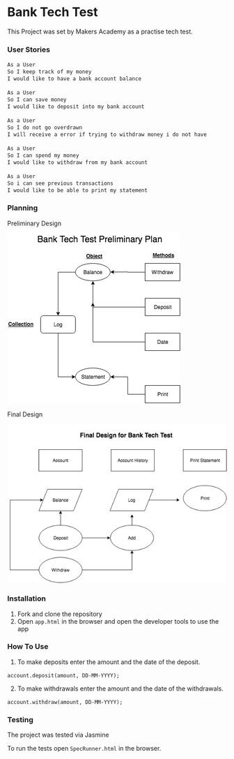 # Bank Tech Test

This Project was set by Makers Academy as a practise tech test.

### User Stories
```
As a User
So I keep track of my money
I would like to have a bank account balance

As a User
So I can save money
I would like to deposit into my bank account

As a User
So I do not go overdrawn
I will receive a error if trying to withdraw money i do not have

As a User
So I can spend my money
I would like to withdraw from my bank account

As a User
So i can see previous transactions
I would like to be able to print my statement
```

### Planning

Preliminary Design

![Preliminary Plan](resources/bank_tech_test_plan.png)

Final Design

![Final Design](resources/final_Design.png)

### Installation

1. Fork and clone the repository
2. Open ``app.html`` in the browser and open the developer tools to use the app

### How To Use

1. To make deposits enter the amount and the date of the deposit.
```
account.deposit(amount, DD-MM-YYYY);
```

2. To make withdrawals enter the amount and the date of the withdrawals.
```
account.withdraw(amount, DD-MM-YYYY);
```


### Testing

The project was tested via Jasmine

To run the tests open ``SpecRunner.html`` in the browser.
